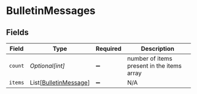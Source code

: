 # BulletinMessages


## Fields

| Field                                                           | Type                                                            | Required                                                        | Description                                                     |
| --------------------------------------------------------------- | --------------------------------------------------------------- | --------------------------------------------------------------- | --------------------------------------------------------------- |
| `count`                                                         | *Optional[int]*                                                 | :heavy_minus_sign:                                              | number of items present in the items array                      |
| `items`                                                         | List[[BulletinMessage](../../models/shared/bulletinmessage.md)] | :heavy_minus_sign:                                              | N/A                                                             |